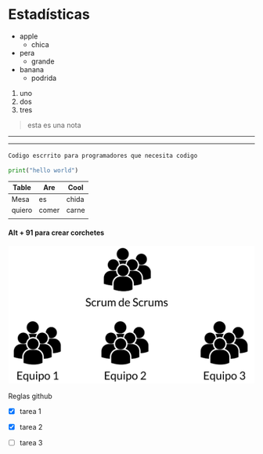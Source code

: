# Estadísticas



* apple
  * chica
* pera
  * grande
* banana
  * podrida

1. uno
2. dos
3. tres

> esta es una nota

---

___

`
Codigo
    escrrito
    para programadores
    que
necesita codigo
`

```python
print("hello world")
```

| Table | Are   | Cool  |
|-------|-------|-------|
| Mesa  | es    | chida |
| quiero| comer | carne |
|       |       |       |

#### Alt + 91 para crear corchetes
![EquiposScrum](assets/EquiposScrum.png "Titulo de la imagen")


Reglas github
* [x]  tarea 1
* [x]  tarea 2
* [ ]  tarea 3
   

